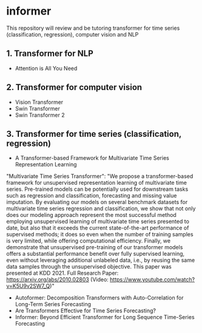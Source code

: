 # informer

This repository will review and be tutoring transformer for time series (classification, regression), computer vision and NLP

## 1. Transformer for NLP

* Attention is All You Need

## 2. Transformer for computer vision

* Vision Transformer
* Swin Transformer
* Swin Transformer 2

## 3. Transformer for time series (classification, regression)

* A Transformer-based Framework for Multivariate Time Series Representation Learning

"Multivariate Time Series Transformer": "We propose a transformer-based framework for unsupervised representation learning of multivariate time series. Pre-trained models can be potentially used for downstream tasks such as regression and classification, forecasting and missing value imputation. By evaluating our models on several benchmark datasets for        multivariate time series regression and classification, we show that not only does our modeling approach represent the most successful method employing unsupervised learning of multivariate time series presented to date, but also that it exceeds the current state-of-the-art performance of supervised methods; it does so even when the number of training samples is very limited, while offering computational efficiency. Finally, we demonstrate that unsupervised pre-training of our transformer models offers a substantial performance benefit over fully supervised learning, even without leveraging additional unlabeled data, i.e., by reusing the same data samples through the unsupervised objective. This paper was presented at KDD 2021. Full Research Paper: <https://arxiv.org/abs/2010.02803> (Video: <https://www.youtube.com/watch?v=K5U9v2SW7_Q>)"

* Autoformer: Decomposition Transformers with Auto-Correlation for Long-Term Series Forecasting
* Are Transformers Effective for Time Series Forecasting?
* Informer: Beyond Efficient Transformer for Long Sequence Time-Series Forecasting